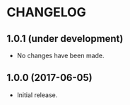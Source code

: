 CHANGELOG
=========

1.0.1 (under development)
-------------------------

- No changes have been made.


1.0.0 (2017-06-05)
------------------

- Initial release.
